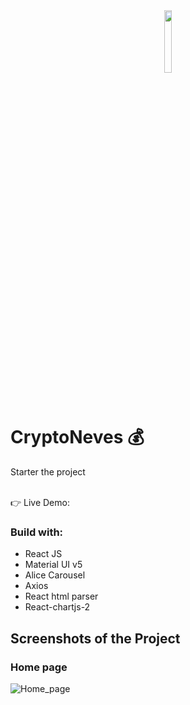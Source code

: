 <div align='center'><img style="width:16%" src='https://github.com/davimgfx/crypto-neves/assets/118557337/db8695ea-b404-4cad-908a-3e9b3441014b'/></div>

# CryptoNeves 💰

 Starter the project
<br />

<br />
👉 Live Demo: 

### Build with:

- React JS 
- Material UI v5 
- Alice Carousel  
- Axios
- React html parser
- React-chartjs-2

## Screenshots of the Project

### Home page

![Home_page](https://github.com/davimgfx/crypto-neves/assets/118557337/df81061e-955f-4c86-89c4-d53b2460a315)
